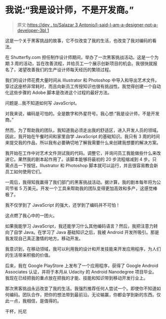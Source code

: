 # 我说:“我是设计师，不是开发商。”

> 原文:[https://dev . to/Salazar 3 Antonio/I-said-I-am-a-designer-not-a-developer-3bl 1](https://dev.to/salazar3antonio/i-said-i-am-a-designer-not-a-developer-3bl1)

这是一个关于黑客挑战的故事，它不仅改变了我的生活，也改变了我对编码的看法。

在 Shutterfly.com 担任制作设计师期间，举办了一次黑客挑战活动。这是一个为期 3 周的活动，旨在改善流程，并给员工一个展示创新项目的机会。我很快就报名了，渴望改善我们的生产设计师每天经历的繁琐过程。

我们的设计师花费大量时间从 Illustrator 和 Photoshop 中导入和导出艺术文件。穿过这座桥非常耗时，而且向新员工传授知识也很有挑战性。我觉得创建一个自动化这些步骤的 Adobe 脚本是改进这个过程的最好方法。

问题是...我不知道如何写 JavaScript。

对我来说，编码是可怕的。全是数字和外星符号。我心想:“我是设计师，不是开发商。”

然而，为了帮助我的团队，我知道我必须走出我的舒适区，进入开发人员的领域。因此，我开始在午餐时间和家里自学 JavaScript 的基础知识。我只有 3 周的时间来提交我的作品，所以我有必要确切地了解我需要什么来创建我想要的解决方案。

我开始在工作中对艺术文件测试我的代码。调整它，并询问员工我能做些什么来改进它。果然我的剧本起作用了。该脚本能够将最初的 20 步流程缩减到 4 步。只需点击一下按钮，Illustrator 和 Photoshop 脚本就可以运行，并且很容易教会新员工如何使用它们。

一周后，我得知我赢得了我们部门的黑客挑战活动。据计算，我的剧本每年将为公司节省 5 万美元。开发一个工具来帮助我的团队变得更加高效和多产，这感觉棒极了。

我不仅学到了 JavaScript 的强大，还学到了编码并不可怕！

这点燃了我心中的一团火。

如果我能学习 JavaScript，我还能学习什么其他编码语言？然后，我把注意力转向了自学 Java。在学习了 Java 基础知识之后，我被 Android 开发所吸引。那是我发现自己真正激情的地方。移动开发。

我意识到，在移动领域，我可以利用我的设计和开发技能来开发应用程序，为人们的生活带来积极的价值。

后来，我在 Google PlayStore 上发布了一个应用程序，获得了 Google Android Associates 认证，并将于本月从 Udacity 的 Android Nanodegree 项目毕业。我现在已经把我的重点放在把我的才能、技能和知识带到移动开发行业上。

那次黑客挑战永远改变了我的生活。我强烈推荐任何人尝试一个。即使你不知道如何编码。团队合作，把你的想法带到最前沿。无论输赢，你都会学到新的东西。仅此一点，我相信，是值得的。

干杯，托尼